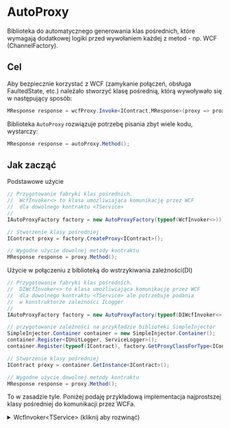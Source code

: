 ﻿# AutoProxy
Biblioteka do automatycznego generowania klas pośrednich, które wymagają dodatkowej logiki przed wywołaniem każdej z metod - np. WCF (ChannelFactory).

## Cel
Aby bezpiecznie korzystać z WCF (zamykanie połączeń, obsługa FaultedState, etc.) należało stworzyć klasę pośrednią, którą wywoływało się w następujący sposób:

```csharp
MResponse response = wcfProxy.Invoke<IContract,MResponse>(proxy => proxy.Method());
```

Biblioteka `AutoProxy` rozwiązuje potrzebę pisania zbyt wiele kodu, wystarczy:

```csharp
MResponse response = autoProxy.Method();
```

## Jak zacząć

Podstawowe użycie
```csharp
// Przygotowanie fabryki klas pośrednich.
//  WcfInvoker<> to klasa umożliwiająca komunikację przez WCF
//  dla dowolnego kontraktu <TService>
//
IAutoProxyFactory factory = new AutoProxyFactory(typeof(WcfInvoker<>));

// Stworzenie klasy pośredniej
IContract proxy = factory.CreateProxy<IContract>();

// Wygodne użycie dowolnej metody kontraktu
MResponse response = proxy.Method();
```

Użycie w połączeniu z biblioteką do wstrzykiwania zależności(DI)
```csharp
// Przygotowanie fabryki klas pośrednich.
//  DIWcfInvoker<> to klasa umożliwiająca komunikację przez WCF
//  dla dowolnego kontraktu <TService> ale potrzebuje podania
//  w konstruktorze zależności ILogger
//
IAutoProxyFactory factory = new AutoProxyFactory(typeof(DIWcfInvoker<>));

// przygotowanie zależności na przykładzie biblioteki SimpleInjector
SimpleInjector.Container container = new SimpleInjector.Container();
container.Register<IUnitLogger, ServiceLogger>();
container.Register(typeof(IContract), factory.GetProxyClassForType<IContract>());

// Stworzenie klasy pośredniej
IContract proxy = container.GetInstance<IContract>();

// Wygodne użycie dowolnej metody kontraktu
MResponse response = proxy.Method();
```

To w zasadzie tyle. Poniżej podaję przykładową implementacja najprostszej klasy pośredniej do komunikacji przez WCFa.

<details>
  <summary>WcfInvoker&lt;TService&gt; (kliknij aby rozwinąć)</summary>
  <p>
```csharp
public class WcfInvoker<TService> : IBaseAutoProxyInvoker<TService>
{
    public T Invoke<T>(Func<TService, T> callback)
    {
        using (ChannelFactory<TService> factory = new ChannelFactory<TService>())
        {
            TService proxy = default(TService);
            try
            {
                T response = callback(proxy);
                return response;
            }
            finally
            {
                ((ICommunicationObject)proxy)?.Abort();
            }
        }
    }

    public void Invoke(Action<TService> callback)
    {
        using (ChannelFactory<TService> factory = new ChannelFactory<TService>())
        {
            TService proxy = default(TService);
            try
            {
                callback(proxy);
            }
            finally
            {
                ((ICommunicationObject)proxy)?.Abort();
            }
        }
    }
}
```
</p>
</details>

## ToDo

* Obsługa metod &lt;T&gt;, parametrów domyślnych, ref i out.
